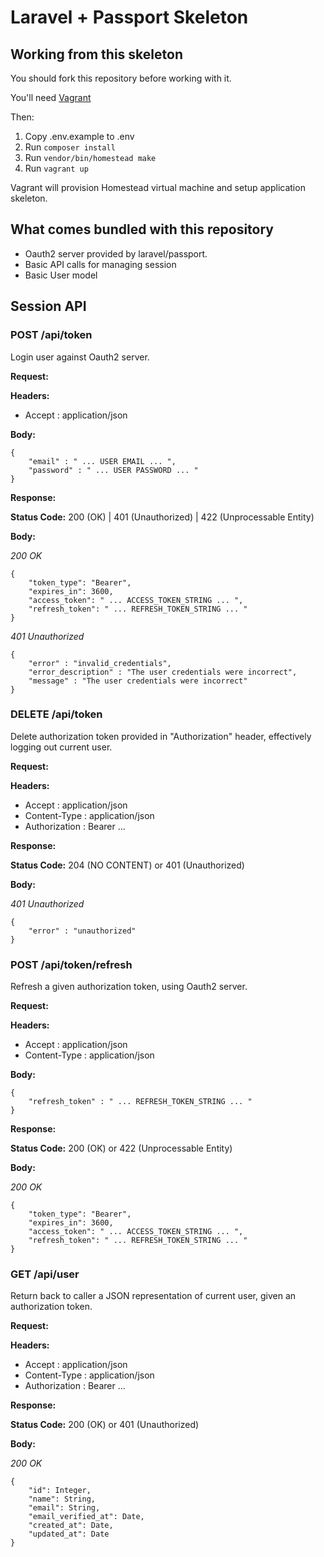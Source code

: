 # Laravel + Passport Skeleton

## Working from this skeleton

You should fork this repository before working with it.

You'll need [Vagrant](https://vagrantup.com)


Then:

1. Copy .env.example to .env
2. Run ```composer install```
3. Run ```vendor/bin/homestead make```
4. Run ```vagrant up```


Vagrant will provision Homestead virtual machine and setup application skeleton.

## What comes bundled with this repository

* Oauth2 server provided by laravel/passport.
* Basic API calls for managing session
* Basic User model

## Session API

### POST /api/token

Login user against Oauth2 server.

__Request:__

__Headers:__

* Accept : application/json

__Body:__
```
{
    "email" : " ... USER EMAIL ... ",
    "password" : " ... USER PASSWORD ... "
}
```

__Response:__

__Status Code:__ 200 (OK) | 401 (Unauthorized) | 422 (Unprocessable Entity)

__Body:__

*200 OK*

```
{
    "token_type": "Bearer",
    "expires_in": 3600,
    "access_token": " ... ACCESS_TOKEN_STRING ... ",
    "refresh_token": " ... REFRESH_TOKEN_STRING ... "
}
```

*401 Unauthorized*

```
{
    "error" : "invalid_credentials",
    "error_description" : "The user credentials were incorrect",
    "message" : "The user credentials were incorrect"
}
```

### DELETE /api/token

Delete authorization token provided in "Authorization" header, effectively logging out current user.

__Request:__

__Headers:__

* Accept : application/json
* Content-Type : application/json
* Authorization : Bearer ...

__Response:__

__Status Code:__ 204 (NO CONTENT) or 401 (Unauthorized)

__Body:__

*401 Unauthorized*

```
{
    "error" : "unauthorized"
}
```

### POST /api/token/refresh

Refresh a given authorization token, using Oauth2 server.

__Request:__

__Headers:__

* Accept : application/json
* Content-Type : application/json

__Body:__

```
{
    "refresh_token" : " ... REFRESH_TOKEN_STRING ... "
}
```

__Response:__

__Status Code:__ 200 (OK) or 422 (Unprocessable Entity)

__Body:__

*200 OK*

```
{
    "token_type": "Bearer",
    "expires_in": 3600,
    "access_token": " ... ACCESS_TOKEN_STRING ... ",
    "refresh_token": " ... REFRESH_TOKEN_STRING ... "
}
```

### GET /api/user

Return back to caller a JSON representation of current user, given an authorization token.

__Request:__

__Headers:__

* Accept : application/json
* Content-Type : application/json
* Authorization : Bearer ...

__Response:__

__Status Code:__ 200 (OK) or 401 (Unauthorized)

__Body:__

*200 OK*

```
{
    "id": Integer,
    "name": String,
    "email": String,
    "email_verified_at": Date,
    "created_at": Date,
    "updated_at": Date
}
```

